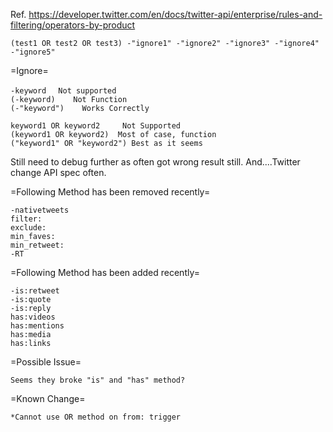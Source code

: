 Ref. https://developer.twitter.com/en/docs/twitter-api/enterprise/rules-and-filtering/operators-by-product

```
(test1 OR test2 OR test3) -"ignore1" -"ignore2" -"ignore3" -"ignore4" -"ignore5"
```

=Ignore=
```
-keyword 　Not supported
(-keyword)    Not Function
(-"keyword")    Works Correctly
```

```
keyword1 OR keyword2     Not Supported
(keyword1 OR keyword2)  Most of case, function
("keyword1" OR "keyword2") Best as it seems
```

Still need to debug further as often got wrong result still.
And....Twitter change API spec often.


=Following Method has been removed recently=
```
-nativetweets
filter:
exclude:
min_faves:
min_retweet:
-RT
```

=Following Method has been added recently=
```
-is:retweet
-is:quote
-is:reply
has:videos
has:mentions
has:media
has:links
```

=Possible Issue=
```
Seems they broke "is" and "has" method?
```

=Known Change=
```
*Cannot use OR method on from: trigger
```
